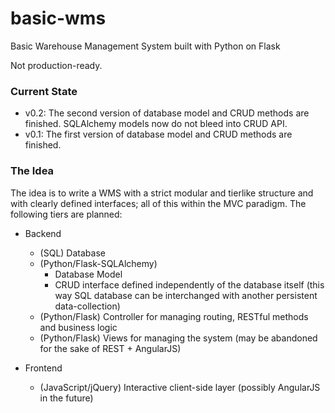 # basic-wms
Basic Warehouse Management System built with Python on Flask

Not production-ready.

### Current State
- v0.2: The second version of database model and CRUD methods are finished. SQLAlchemy models now do not bleed into CRUD API.
- v0.1: The first version of database model and CRUD methods are finished.

### The Idea

The idea is to write a WMS with a strict modular and tierlike structure and with clearly defined interfaces; all of this within the MVC paradigm. The following tiers are planned:

- Backend
  - (SQL) Database
  - (Python/Flask-SQLAlchemy)
    - Database Model
    - CRUD interface defined independently of the database itself (this way SQL database can be interchanged with another persistent data-collection)
  - (Python/Flask) Controller for managing routing, RESTful methods and business logic
  - (Python/Flask) Views for managing the system (may be abandoned for the sake of REST + AngularJS)
  
- Frontend
  - (JavaScript/jQuery) Interactive client-side layer (possibly AngularJS in the future)
